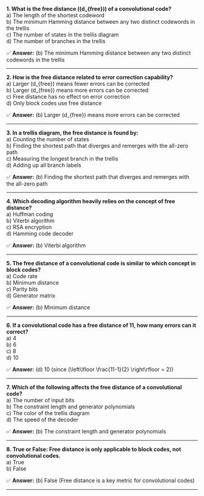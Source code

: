 **1. What is the free distance (\(d_{free}\)) of a convolutional code?**  
   a) The length of the shortest codeword  
   b) The minimum Hamming distance between any two distinct codewords in the trellis  
   c) The number of states in the trellis diagram  
   d) The number of branches in the trellis  

✅ **Answer:** (b) The minimum Hamming distance between any two distinct codewords in the trellis  

---  

**2. How is the free distance related to error correction capability?**  
   a) Larger \(d_{free}\) means fewer errors can be corrected  
   b) Larger \(d_{free}\) means more errors can be corrected  
   c) Free distance has no effect on error correction  
   d) Only block codes use free distance  

✅ **Answer:** (b) Larger \(d_{free}\) means more errors can be corrected  

---  

**3. In a trellis diagram, the free distance is found by:**  
   a) Counting the number of states  
   b) Finding the shortest path that diverges and remerges with the all-zero path  
   c) Measuring the longest branch in the trellis  
   d) Adding up all branch labels  

✅ **Answer:** (b) Finding the shortest path that diverges and remerges with the all-zero path  

---  

**4. Which decoding algorithm heavily relies on the concept of free distance?**  
   a) Huffman coding  
   b) Viterbi algorithm  
   c) RSA encryption  
   d) Hamming code decoder  

✅ **Answer:** (b) Viterbi algorithm  

---  

**5. The free distance of a convolutional code is similar to which concept in block codes?**  
   a) Code rate  
   b) Minimum distance  
   c) Parity bits  
   d) Generator matrix  

✅ **Answer:** (b) Minimum distance  

---  

**6. If a convolutional code has a free distance of 11, how many errors can it correct?**  
   a) 4  
   b) 6  
   c) 8  
   d) 10  

✅ **Answer:** (d) 10 (since \(\left\lfloor \frac{11-1}{2} \right\rfloor = 2\))  

---  

**7. Which of the following affects the free distance of a convolutional code?**  
   a) The number of input bits  
   b) The constraint length and generator polynomials  
   c) The color of the trellis diagram  
   d) The speed of the decoder  

✅ **Answer:** (b) The constraint length and generator polynomials  

---  

**8. True or False: Free distance is only applicable to block codes, not convolutional codes.**  
   a) True  
   b) False  

✅ **Answer:** (b) False (Free distance is a key metric for convolutional codes)  

---
